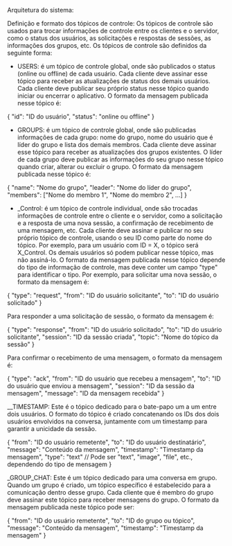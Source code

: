 Arquitetura do sistema:


Definição e formato dos tópicos de controle:
Os tópicos de controle são usados para trocar informações de controle entre os clientes e o servidor, como o status dos usuários, as solicitações e respostas de sessões, as informações dos grupos, etc. Os tópicos de controle são definidos da seguinte forma:

- USERS: é um tópico de controle global, onde são publicados o status (online ou offline) de cada usuário. Cada cliente deve assinar esse tópico para receber as atualizações de status dos demais usuários. Cada cliente deve publicar seu próprio status nesse tópico quando iniciar ou encerrar o aplicativo. O formato da mensagem publicada nesse tópico é:

{
  "id": "ID do usuário",
  "status": "online ou offline"
}

- GROUPS: é um tópico de controle global, onde são publicadas informações de cada grupo: nome do grupo, nome do usuário que é líder do grupo e lista dos demais membros. Cada cliente deve assinar esse tópico para receber as atualizações dos grupos existentes. O líder de cada grupo deve publicar as informações do seu grupo nesse tópico quando criar, alterar ou excluir o grupo. O formato da mensagem publicada nesse tópico é:

{
  "name": "Nome do grupo",
  "leader": "Nome do líder do grupo",
  "members": ["Nome do membro 1", "Nome do membro 2", ...]
}

- <ID>_Control: é um tópico de controle individual, onde são trocadas informações de controle entre o cliente e o servidor, como a solicitação e a resposta de uma nova sessão, a confirmação de recebimento de uma mensagem, etc. Cada cliente deve assinar e publicar no seu próprio tópico de controle, usando o seu ID como parte do nome do tópico. Por exemplo, para um usuário com ID = X, o tópico será X_Control. Os demais usuários só podem publicar nesse tópico, mas não assiná-lo. O formato da mensagem publicada nesse tópico depende do tipo de informação de controle, mas deve conter um campo "type" para identificar o tipo. Por exemplo, para solicitar uma nova sessão, o formato da mensagem é:

{
  "type": "request",
  "from": "ID do usuário solicitante",
  "to": "ID do usuário solicitado"
}

Para responder a uma solicitação de sessão, o formato da mensagem é:

{
  "type": "response",
  "from": "ID do usuário solicitado",
  "to": "ID do usuário solicitante",
  "session": "ID da sessão criada",
  "topic": "Nome do tópico da sessão"
}

Para confirmar o recebimento de uma mensagem, o formato da mensagem é:

{
  "type": "ack",
  "from": "ID do usuário que recebeu a mensagem",
  "to": "ID do usuário que enviou a mensagem",
  "session": "ID da sessão da mensagem",
  "message": "ID da mensagem recebida"
}

<ID1>_<ID2>_TIMESTAMP: Este é o tópico dedicado para o bate-papo um a um entre dois usuários. O formato do tópico é criado concatenando os IDs dos dois usuários envolvidos na conversa, juntamente com um timestamp para garantir a unicidade da sessão.

{
  "from": "ID do usuário remetente",
  "to": "ID do usuário destinatário",
  "message": "Conteúdo da mensagem",
  "timestamp": "Timestamp da mensagem",
  "type": "text"  // Pode ser "text", "image", "file", etc., dependendo do tipo de mensagem
}

<ID>_GROUP_CHAT: Este é um tópico dedicado para uma conversa em grupo. Quando um grupo é criado, um tópico específico é estabelecido para a comunicação dentro desse grupo. Cada cliente que é membro do grupo deve assinar este tópico para receber mensagens do grupo. O formato da mensagem publicada neste tópico pode ser:

{
  "from": "ID do usuário remetente",
  "to": "ID do grupo ou tópico",
  "message": "Conteúdo da mensagem",
  "timestamp": "Timestamp da mensagem"
}